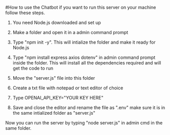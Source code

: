 #How to use the Chatbot
if you want to run this server on your machine follow these steps.

1. You need Node.js downloaded and set up

2. Make a folder and open it in a admin command prompt 

3. Type "npm init -y". This will intialize the folder and make it ready for Node.js

4. Type "npm install express axios dotenv" in admin command prompt inside the folder. This will install all the dependencies required and will get the code to run

5. Move the "server.js" file into this folder

6. Create a txt file with notepad or text editor of choice

7. Type OPENAI_API_KEY="YOUR KEY HERE"

8. Save and close the editor and rename the file as ".env" make sure it is in the same intialized folder as "server.js"

Now you can run the server by typing "node server.js" in admin cmd in the same folder.
